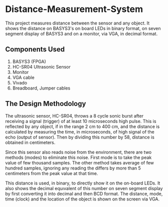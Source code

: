 # Distance-Measurement-System

This project measures distance between the sensor and any object. It shows the distance on BASYS3's on board LEDs in binary format, on seven segment display of BASYS3 and on a monitor, via VGA, in decimal format.

## Components Used
1. BASYS3 (FPGA)
2. HC-SR04 Ultrasonic Sensor
3. Monitor
4. VGA cable
5. Vivado
6. Breadboard, Jumper cables

## The Design Methodology
The ultrasonic sensor, HC-SR04, throws a 8 cycle sonic burst after receiving a signal (trigger) of at least 10 microseconds high pulse. This is reflected by any object, if in the range 2 cm to 400 cm, and the distance is calculated by measuring the time, in microseconds, of high signal of the echo (output of sensor). Then by dividing this number by 58, distance is obtained in centimeters.

Since this sensor also reads noise from the environment, there are two methods (modes) to eliminate this noise. First mode is to take the peak value of few thousand samples. The other method takes average of few hundred samples, ignoring any reading the differs by more than 5 centimeters from the peak value at that time.

This distance is used, in binary, to directly show it on the on-board LEDs. It also shows the decimal equıvalent of this number on seven segment display by first converting it into decimal and then BCD format. The distance, mode, time (clock) and the location of the object is shown on the screen via VGA.
